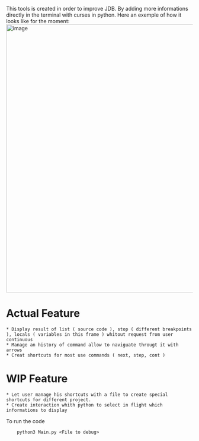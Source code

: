 This tools is created in order to improve JDB. By adding more informations directly in the terminal with curses in python.
Here an exemple of how it looks like for the moment:
<img width="1592" height="722" alt="image" src="https://github.com/user-attachments/assets/296b9d8f-3cab-45f8-baa7-b328da4b6895" />

# Actual Feature

    * Display result of list ( source code ), stop ( different breakpoints ), locals ( variables in this frame ) whitout request from user continuous
    * Manage an history of command allow to naviguate througt it with arrows
    * Creat shortcuts for most use commands ( next, step, cont )

# WIP Feature

    * Let user manage his shortcuts with a file to create special shortcuts for different project.
    * Create interaction whith python to select in flight which informations to display
    

To run the code 
```
    python3 Main.py <File to debug>
```
